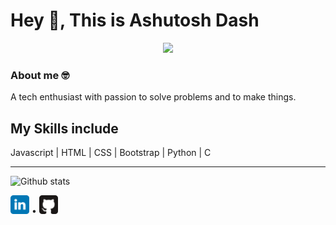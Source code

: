 # Hey 👋, This is Ashutosh Dash

<p align="center"><img src="https://i.pinimg.com/originals/54/5d/c7/545dc70147b6b8a300d33ef5cc51ca5a.jpg" height="200px"></p>

### About me 🤓

A tech enthusiast with passion to solve problems and to make things.

## My Skills include

Javascript | HTML | CSS | Bootstrap | Python | C

---



![Github stats](https://github-readme-stats.vercel.app/api?username=AshutoshDash1999&theme=cobalt&show_icons=true&count_private=true)

<a href = https://www.linkedin.com/in/ashutosh-dash-6a0a63169><img src=https://raw.githubusercontent.com/edent/SuperTinyIcons/master/images/svg/linkedin.svg height='30' weight='30'></a> • <a href = https://github.com/AshutoshDash1999><img src=https://raw.githubusercontent.com/edent/SuperTinyIcons/master/images/svg/github.svg height='30' weight='30'></a>
